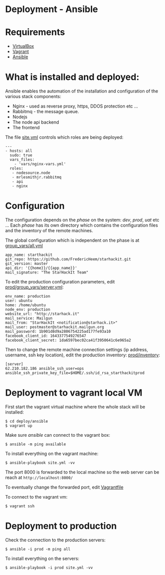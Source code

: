Deployment - Ansible
==========

# Requirements

* [VirtualBox](https://www.virtualbox.org/)
* [Vagrant](https://www.vagrantup.com)
* [Ansible](http://www.ansible.com/)

# What is installed and deployed:

Ansible enables the automation of the installation and configuration of the various stack components:

* Nginx - used as reverse proxy, https, DDOS protection etc ...
* Rabbitmq - the message queue.
* Nodejs
* The node api backend
* The frontend

The file [site.yml](site.yml) controls which roles are being deployed:

```
---
- hosts: all
  sudo: true
  vars_files:
    - 'vars/nginx-vars.yml'
  roles:
   - nodesource.node
   - mrlesmithjr.rabbitmq
   - api
   - nginx
```

# Configuration

The configuration depends on the *phase* on the system: *dev*, *prod*, *uat* etc ...
Each *phase* has its own directory which contains the configuration files and the inventory of the remote machines.

The global configuration which is independent on the phase is at [group_vars/all.yml](group_vars/all.yml)

```
app_name: starthackit
git_repo: https://github.com/FredericHeem/starhackit.git
git_version: master
api_dir: '{{home}}/{{app_name}}'
mail_signature: "The StarHackIt Team"
```

To edit the production configuration parameters, edit [prod/group_vars/server.yml](prod/group_vars/server.yml):

```
env_name: production
user: ubuntu
home: /home/ubuntu
node_env: production
website_url: "http://starhack.it"
mail_service: Mailgun
mail_from: "StarHackIt <notification@starhack.it>"
mail_user: postmaster@starhackit.mailgun.org
mail_password: 1b901d8d9a2806754225ad177fe93a10
facebook_client_id: 1643377549276547
facebook_client_secret: 1da6597bec02ca41f3950641c6e965a2
```

Then to change the remote machine connection settings (ip address, username, ssh key location), edit the production inventory: [prod/inventory](prod/inventory):

```
[server]
62.210.182.186 ansible_ssh_user=ops ansible_ssh_private_key_file=$HOME/.ssh/id_rsa_starthackitprod

```

# Deployment to vagrant local VM

First start the vagrant virtual machine where the whole stack will be installed:

    $ cd deploy/ansible
    $ vagrant up

Make sure _ansible_ can connect to the vagrant box:

    $ ansible -m ping available

To install everything on the vagrant machine:

    $ ansible-playbook site.yml -vv

The port 8000 is forwarded to the local machine so
the web server can be reach at `http://localhost:8000/`

To eventually change the forwarded port, edit [Vagrantfile](Vagrantfile)

To connect to the vagrant vm:

    $ vagrant ssh


# Deployment to production

Check the connection to the production servers:

    $ ansible -i prod -m ping all

To install everything on the servers:

    $ ansible-playbook -i prod site.yml -vv
